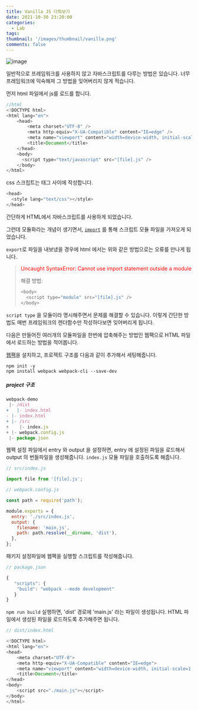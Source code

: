 ```yaml
---
title: Vanilla JS 다뤄보기
date: 2021-10-30 23:20:00
categories:
  - Lab
tags:
thumbnail: '/images/thumbnail/vanilla.png'
comments: false
---
```


![image](/images/thumbnail/vanilla.png)

일반적으로 프레임워크를 사용하지 않고 자바스크립트를 다루는 방법은 있습니다.
너무 프레임워크에 익숙해져 그 방법을 잊어버리지 않게 적습니다.

먼저 html 파일에서 js를 로드를 합니다.

```js
//html
<!DOCTYPE html>
<html lang="en">
    <head>
        <meta charset="UTF-8" />
        <meta http-equiv="X-UA-Compatible" content="IE=edge" />
        <meta name="viewport" content="width=device-width, initial-scale=1.0" />
        <title>Document</title>
    </head>
    <body>
      <script type="text/javascript" src="[file].js" />
    </body>
</html>
```

css 스크립트는 <head> 태그 사이에 작성합니다.

```js
<head>
  <style lang="text/css"></style>
</head>
```

간단하게 HTML에서 자바스크립트를 사용하게 되었습니다.

그런데 모듈화라는 개념이 생기면서,
[`import`](https://developer.mozilla.org/ko/docs/Web/JavaScript/Reference/Statements/import) 를 통해 스크립트 모듈 파일을 가져오게 되었습니다.

`export`로 파일을 내보냈을 경우에 html 에서는 위와 같은 방법으로는 오류를 만나게 됩니다.

> <span style="color: red">Uncaught SyntaxError: Cannot use import statement outside a module</span>
>
> 해결 방법:
>
> ```js
> <body>
>   <script type="module" src="[file].js" />
> </body>
> ```

`script type` 을 모듈이라 명시해주면서 문제를 해결할 수 있습니다.
이렇게 간단한 방법도 매번 프레임워크의 렌더함수만 작성하다보면 잊어버리게 됩니다.

다음은 만들어진 여러개의 모듈파일을 한번에 압축해주는 방법인 웹팩으로 HTML 파일에서 로드하는 방법을 적어봅니다.

[웹팩](https://webpack.js.org/guides/getting-started)을 설치하고, 프로젝트 구조를 다음과 같이 추가해서 세팅해줍니다.

```
npm init -y
npm install webpack webpack-cli --save-dev
```

##### project 구조

```js
webpack-demo
 |- /dist
+   |- index.html
- |- index.html
+ |- /src
+    |- index.js
+ |- webpack.config.js
 |- package.json
```

웹팩 설정 파일에서 entry 와 output 을 설정하면, entry 에 설정된 파일을 로드해서 output 의 번들파일을 생성해줍니다. `index.js` 모듈 파일을 호출하도록 해줍니다.

```js
// src/index.js

import file from '[file].js';
```

```js
// webpack.config.js

const path = require('path');

module.exports = {
  entry: './src/index.js',
  output: {
    filename: 'main.js',
    path: path.resolve(__dirname, 'dist'),
  },
};
```

패키지 설정파일에 웹팩을 실행할 스크립트를 작성해줍니다.

```js
// package.json

{
   "scripts": {
    "build": "webpack --mode development"
   }
}
```

`npm run build` 실행하면, 'dist' 경로에 'main.js' 라는 파일이 생성됩니다.
HTML 파일에서 생성된 파일을 로드하도록 추가해주면 됩니다.

```js
// dist/index.html

<!DOCTYPE html>
<html lang="en">
<head>
    <meta charset="UTF-8">
    <meta http-equiv="X-UA-Compatible" content="IE=edge">
    <meta name="viewport" content="width=device-width, initial-scale=1.0">
    <title>Document</title>
</head>
<body>
    <script src="./main.js"></script>
</body>
</html>
```
